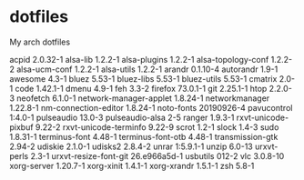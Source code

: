 # dotfiles
My arch dotfiles


acpid 2.0.32-1
alsa-lib 1.2.2-1
alsa-plugins 1.2.2-1
alsa-topology-conf 1.2.2-2
alsa-ucm-conf 1.2.2-1
alsa-utils 1.2.2-1
arandr 0.1.10-4
autorandr 1.9-1
awesome 4.3-1
bluez 5.53-1
bluez-libs 5.53-1
bluez-utils 5.53-1
cmatrix 2.0-1
code 1.42.1-1
dmenu 4.9-1
feh 3.3-2
firefox 73.0.1-1
git 2.25.1-1
htop 2.2.0-3
neofetch 6.1.0-1
network-manager-applet 1.8.24-1
networkmanager 1.22.8-1
nm-connection-editor 1.8.24-1
noto-fonts 20190926-4
pavucontrol 1:4.0-1
pulseaudio 13.0-3
pulseaudio-alsa 2-5
ranger 1.9.3-1
rxvt-unicode-pixbuf 9.22-2
rxvt-unicode-terminfo 9.22-9
scrot 1.2-1
slock 1.4-3
sudo 1.8.31-1
terminus-font 4.48-1
terminus-font-otb 4.48-1
transmission-gtk 2.94-2
udiskie 2.1.0-1
udisks2 2.8.4-2
unrar 1:5.9.1-1
unzip 6.0-13
urxvt-perls 2.3-1
urxvt-resize-font-git 26.e966a5d-1
usbutils 012-2
vlc 3.0.8-10
xorg-server 1.20.7-1
xorg-xinit 1.4.1-1
xorg-xrandr 1.5.1-1
zsh 5.8-1

